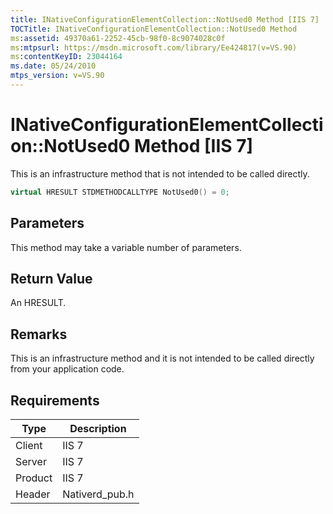 ```yaml
---
title: INativeConfigurationElementCollection::NotUsed0 Method [IIS 7]
TOCTitle: INativeConfigurationElementCollection::NotUsed0 Method
ms:assetid: 49370a61-2252-45cb-98f0-8c9074028c0f
ms:mtpsurl: https://msdn.microsoft.com/library/Ee424817(v=VS.90)
ms:contentKeyID: 23044164
ms.date: 05/24/2010
mtps_version: v=VS.90
---
```


# INativeConfigurationElementCollection::NotUsed0 Method \[IIS 7\]

This is an infrastructure method that is not intended to be called directly.

```cpp
virtual HRESULT STDMETHODCALLTYPE NotUsed0() = 0;
```

## Parameters

This method may take a variable number of parameters.

## Return Value

An HRESULT.

## Remarks

This is an infrastructure method and it is not intended to be called directly from your application code.

## Requirements

| Type | Description |
| --- | --- |
| Client | IIS 7 |
| Server | IIS 7 |
| Product | IIS 7 |
| Header | Nativerd_pub.h |
